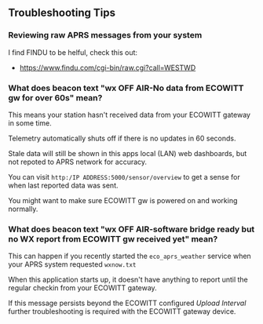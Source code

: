
## Troubleshooting Tips

### Reviewing raw APRS messages from your system

I find FINDU to be helful, check this out:

* https://www.findu.com/cgi-bin/raw.cgi?call=WESTWD

### What does beacon text "wx OFF AIR-No data from ECOWITT gw for over 60s" mean?

This means your station hasn't received data from your ECOWITT gateway in some time.

Telemetry automatically shuts off if there is no updates in 60 seconds.

Stale data will still be shown in this apps local (LAN) web dashboards, but not repoted to APRS network for accuracy.

You can visit `http:/IP ADDRESS:5000/sensor/overview` to get a sense for when last reported data was sent.

You might want to make sure ECOWITT gw is powered on and working normally.

### What does beacon text "wx OFF AIR-software bridge ready but no WX report from ECOWITT gw received yet" mean?

This can happen if you recently started the `eco_aprs_weather` service when your APRS system requested `wxnow.txt`

When this application starts up, it doesn't have anything to report until the regular checkin from your ECOWITT gateway.

If this message persists beyond the ECOWITT configured *Upload Interval* further troubleshooting is required with the ECOWITT gateway device.

